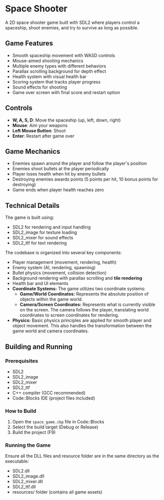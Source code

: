 # Space Shooter

A 2D space shooter game built with SDL2 where players control a spaceship, shoot enemies, and try to survive as long as possible.

## Game Features

- Smooth spaceship movement with WASD controls
- Mouse-aimed shooting mechanics
- Multiple enemy types with different behaviors
- Parallax scrolling background for depth effect
- Health system with visual health bar
- Scoring system that tracks player progress
- Sound effects for shooting
- Game over screen with final score and restart option

## Controls

- **W, A, S, D**: Move the spaceship (up, left, down, right)
- **Mouse**: Aim your weapons
- **Left Mouse Button**: Shoot
- **Enter**: Restart after game over

## Game Mechanics

- Enemies spawn around the player and follow the player's position
- Enemies shoot bullets at the player periodically
- Player loses health when hit by enemy bullets
- Destroying enemies awards points (5 points per hit, 10 bonus points for destroying)
- Game ends when player health reaches zero

## Technical Details

The game is built using:
- SDL2 for rendering and input handling
- SDL2_image for texture loading
- SDL2_mixer for sound effects
- SDL2_ttf for text rendering

The codebase is organized into several key components:
- Player management (movement, rendering, health)
- Enemy system (AI, rendering, spawning)
- Bullet physics (movement, collision detection)
- Background rendering with parallax scrolling and **tile rendering**
- Health bar and UI elements
- **Coordinate Systems:** The game utilizes two coordinate systems:
    - **Game/World Coordinates:** Represents the absolute position of objects within the game world.
    - **Camera/Screen Coordinates:** Represents what is currently visible on the screen. The camera follows the player, translating world coordinates to screen coordinates for rendering.
- **Physics:** Basic physics principles are applied for smooth player and object movement. This also handles the transformation between the game world and camera coordinates.

## Building and Running

### Prerequisites

- SDL2
- SDL2_image
- SDL2_mixer
- SDL2_ttf
- C++ compiler (GCC recommended)
- Code::Blocks IDE (project files included)

### How to Build

1. Open the `space_game.cbp` file in Code::Blocks
2. Select the build target (Debug or Release)
3. Build the project (F9)

### Running the Game

Ensure all the DLL files and resource folder are in the same directory as the executable:
- SDL2.dll
- SDL2_image.dll
- SDL2_mixer.dll
- SDL2_ttf.dll
- resources/ folder (contains all game assets)

